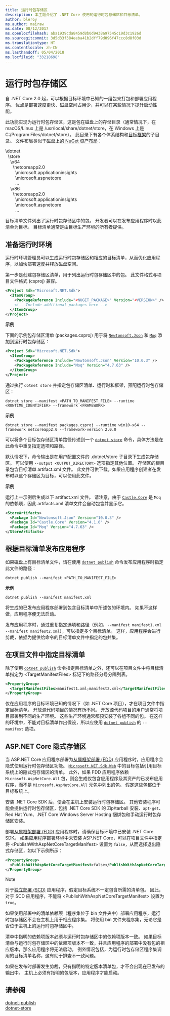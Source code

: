 ```yaml
---
title: 运行时包存储区
description: 本主题介绍了 .NET Core 使用的运行时包存储区和目标清单。
author: bleroy
ms.author: mairaw
ms.date: 08/12/2017
ms.openlocfilehash: aba1939cda8459d8b0d9438a97545c19d3c1926d
ms.sourcegitcommit: 3d5d33f384eeba41b2dff79d096f47ccc8d8f03d
ms.translationtype: HT
ms.contentlocale: zh-CN
ms.lasthandoff: 05/04/2018
ms.locfileid: "33218698"
---
```

# <a name="runtime-package-store"></a>运行时包存储区

自 .NET Core 2.0 起，可以根据目标环境中已知的一组包来打包和部署应用程序。 优点是部署速度更快、磁盘空间占用少，并可以在某些情况下提升启动性能。

此功能实现为运行时包存储区，这是包在磁盘上的存储目录（通常情况下，在 macOS/Linux 上是 /usr/local/share/dotnet/store，在 Windows 上是 C:/Program Files/dotnet/store）。 此目录下有各个体系结构和[目标框架](../../standard/frameworks.md)的子目录。 文件布局类似于[磁盘上的 NuGet 资产布局](/nuget/create-packages/supporting-multiple-target-frameworks#framework-version-folder-structure)：

\dotnet   
&nbsp;&nbsp;\store   
&nbsp;&nbsp;&nbsp;&nbsp;\x64   
&nbsp;&nbsp;&nbsp;&nbsp;&nbsp;&nbsp;\netcoreapp2.0   
&nbsp;&nbsp;&nbsp;&nbsp;&nbsp;&nbsp;&nbsp;&nbsp;\microsoft.applicationinsights   
&nbsp;&nbsp;&nbsp;&nbsp;&nbsp;&nbsp;&nbsp;&nbsp;\microsoft.aspnetcore   
&nbsp;&nbsp;&nbsp;&nbsp;&nbsp;&nbsp;&nbsp;&nbsp;...   
&nbsp;&nbsp;&nbsp;&nbsp;\x86   
&nbsp;&nbsp;&nbsp;&nbsp;&nbsp;&nbsp;\netcoreapp2.0   
&nbsp;&nbsp;&nbsp;&nbsp;&nbsp;&nbsp;&nbsp;&nbsp;\microsoft.applicationinsights   
&nbsp;&nbsp;&nbsp;&nbsp;&nbsp;&nbsp;&nbsp;&nbsp;\microsoft.aspnetcore   
&nbsp;&nbsp;&nbsp;&nbsp;&nbsp;&nbsp;&nbsp;&nbsp;...   

目标清单文件列出了运行时包存储区中的包。 开发者可以在发布应用程序时以此清单为目标。 目标清单通常是由目标生产环境的所有者提供。

## <a name="preparing-a-runtime-environment"></a>准备运行时环境

运行时环境管理员可以生成运行时包存储区和相应的目标清单，从而优化应用程序，以加快部署速度并释放磁盘空间。

第一步是创建包存储区清单，用于列出运行时包存储区中的包。 此文件格式与项目文件格式 (csproj) 兼容。

```xml
<Project Sdk="Microsoft.NET.Sdk">
  <ItemGroup>
    <PackageReference Include="<NUGET_PACKAGE>" Version="<VERSION>" />
    <!-- Include additional packages here -->
  </ItemGroup>
</Project>
```

**示例**

下面的示例包存储区清单 (packages.csproj) 用于将 [`Newtonsoft.Json`](https://www.nuget.org/packages/Newtonsoft.Json/) 和 [`Moq`](https://www.nuget.org/packages/moq/) 添加到运行时包存储区：

```xml
<Project Sdk="Microsoft.NET.Sdk">
  <ItemGroup>
    <PackageReference Include="Newtonsoft.Json" Version="10.0.3" />
    <PackageReference Include="Moq" Version="4.7.63" />
  </ItemGroup>
</Project>
```

通过执行 `dotnet store` 并指定包存储区清单、运行时和框架，预配运行时包存储区：

```console
dotnet store --manifest <PATH_TO_MANIFEST_FILE> --runtime <RUNTIME_IDENTIFIER> --framework <FRAMEWORK>
```

**示例**

```console
dotnet store --manifest packages.csproj --runtime win10-x64 --framework netcoreapp2.0 --framework-version 2.0.0
```

可以将多个目标包存储区清单路径传递到一个 [`dotnet store`](../tools/dotnet-store.md) 命令，具体方法是在此命令中重复指定选项和路径。

默认情况下，命令输出是在用户配置文件的 .dotnet/store 子目录下生成包存储区。 可以使用 `--output <OUTPUT_DIRECTORY>` 选项指定其他位置。 存储区的根目录包含目标清单 artifact.xml 文件。 此文件可供下载。如果应用程序创建者在发布时以这个存储区为目标，可以使用此文件。

**示例**

运行上一示例后生成以下 artifact.xml 文件。 请注意，由于 [`Castle.Core`](https://www.nuget.org/packages/Castle.Core/) 是 `Moq` 的依赖项，因此 artifacts.xml 清单文件会自动包含并显示它。

```xml
<StoreArtifacts>
  <Package Id="Newtonsoft.Json" Version="10.0.3" />
  <Package Id="Castle.Core" Version="4.1.0" />
  <Package Id="Moq" Version="4.7.63" />
</StoreArtifacts>
```

## <a name="publishing-an-app-against-a-target-manifest"></a>根据目标清单发布应用程序

如果磁盘上有目标清单文件，请在使用 [`dotnet publish`](../tools/dotnet-publish.md) 命令发布应用程序时指定此文件的路径：

```console
dotnet publish --manifest <PATH_TO_MANIFEST_FILE>
```

**示例**

```console
dotnet publish --manifest manifest.xml
```

将生成的已发布应用程序部署到包含目标清单中所述包的环境内。 如果不这样做，应用程序便无法启动。

发布应用程序时，通过重复指定选项和路径（例如，`--manifest manifest1.xml --manifest manifest2.xml`），可以指定多个目标清单。 这样，应用程序会进行剪裁，依据为提供给命令的目标清单文件中指定的包并集。

## <a name="specifying-target-manifests-in-the-project-file"></a>在项目文件中指定目标清单

除了使用 [`dotnet publish`](../tools/dotnet-publish.md) 命令指定目标清单之外，还可以在项目文件中将目标清单指定为 \<TargetManifestFiles> 标记下的路径分号分隔列表。

```xml
<PropertyGroup>
  <TargetManifestFiles>manifest1.xml;manifest2.xml</TargetManifestFiles>
</PropertyGroup>
```

仅在应用程序的目标环境已知的情况下（如 .NET Core 项目），才在项目文件中指定目标清单。 开放源代码项目的情况有所不同。 开放源代码项目的用户通常将项目部署到不同的生产环境。 这些生产环境通常都预安装了各组不同的包。 在这样的环境中，不能对目标清单作出假设，所以应使用 [`dotnet publish`](../tools/dotnet-publish.md) 的 `--manifest` 选项。

## <a name="aspnet-core-implicit-store"></a>ASP.NET Core 隐式存储区

当 ASP.NET Core 应用程序部署为[从属框架部署 (FDD)](index.md#framework-dependent-deployments-fdd) 应用程序时，应用程序会隐式使用运行时包存储区功能。 [`Microsoft.NET.Sdk.Web`](https://github.com/aspnet/websdk) 中的目标包括引用目标系统上的隐式包存储区的清单。 此外，如果 FDD 应用程序依赖 `Microsoft.AspNetCore.All` 包，则会生成仅包含应用程序及其资产的已发布应用程序，而不是 `Microsoft.AspNetCore.All` 元包中列出的包。 假定这些包都位于目标系统上。

安装 .NET Core SDK 后，便会在主机上安装运行时包存储区。 其他安装程序可能会提供运行时包存储区，包括 .NET Core SDK 的 Zip/tarball 安装、`apt-get`、Red Hat Yum、.NET Core Windows Server Hosting 捆绑包和手动运行时包存储区安装。

部署[从属框架部署 (FDD)](index.md#framework-dependent-deployments-fdd) 应用程序时，请确保目标环境中已安装 .NET Core SDK。 如果应用程序部署环境中未安装 ASP.NET Core，可以在项目文件中指定将 \<PublishWithAspNetCoreTargetManifest> 设置为 `false`，从而选择退出隐式存储区，如以下示例所示：

```xml
<PropertyGroup>
  <PublishWithAspNetCoreTargetManifest>false</PublishWithAspNetCoreTargetManifest>
</PropertyGroup>
```

> [!NOTE] 
> 对于[独立部署 (SCD)](index.md#self-contained-deployments-scd) 应用程序，假定目标系统不一定包含所需的清单包。 因此，对于 SCD 应用程序，不能将 \<PublishWithAspNetCoreTargetManifest> 设置为 `true`。

如果使用部署中的清单依赖项（程序集位于 bin 文件夹中）部署应用程序，运行时包存储区不会在主机上用于相应程序集。 将使用 bin 文件夹程序集，无论它是否位于主机上的运行时包存储区中。

清单中指明的依赖项版本必须与运行时包存储区中的依赖项版本一致。 如果目标清单与运行时包存储区中的依赖项版本不一致，并且应用程序的部署中没有包的相应版本，那么应用程序将无法启动。 例外情况包括，为运行时包存储区程序集调用的目标清单名称，这有助于排查不一致问题。

如果在发布时部署发生剪裁，只有指明的特定版本清单包，才不会出现在已发布的输出中。 主机上必须有指明的包版本，应用程序才能启动。

## <a name="see-also"></a>请参阅
 [dotnet-publish](../tools/dotnet-publish.md)  
 [dotnet-store](../tools/dotnet-store.md)  
